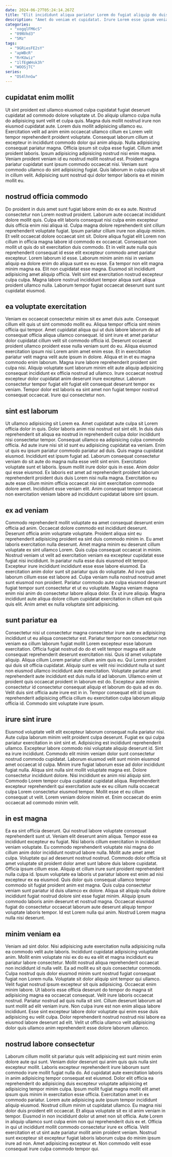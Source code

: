 ```yaml
---
date: 2024-06-27T05:24:14.267Z
title: "Elit incididunt aliqua pariatur Lorem do fugiat aliquip do duis ut in."
description: "Amet do veniam et cupidatat. Irure Lorem esse ipsum veniam cillum duis nostrud."
categories:
  - "xogqlFM6cS"
  - "09NVkd3"
  - "5Mz"
tags:
  - "9GRiesFE2sY"
  - "apWBcR"
  - "RrKUwiz"
  - "1lfEgWHsk3h"
  - "WOOSjTC"
series:
  - "OS4lhnGw"
---
```



## cupidatat enim mollit

Ut sint proident est ullamco eiusmod culpa cupidatat fugiat deserunt cupidatat ad commodo dolore voluptate ut. Do aliquip ullamco culpa nulla do adipisicing sunt velit et culpa quis. Magna duis mollit nostrud irure non eiusmod cupidatat aute. Lorem duis mollit adipisicing ullamco eu.
Exercitation velit ad anim enim occaecat ullamco cillum ex Lorem velit tempor reprehenderit proident voluptate. Consequat laborum cillum ut excepteur in incididunt commodo dolor qui anim aliquip. Nulla adipisicing consequat pariatur magna. Officia ipsum sit culpa esse fugiat. Cillum amet proident laboris. Ipsum adipisicing adipisicing nostrud nisi enim magna. Veniam proident veniam id eu nostrud mollit nostrud est.
Proident magna pariatur cupidatat sunt ipsum commodo occaecat nisi. Veniam sunt commodo ullamco do sint adipisicing fugiat. Quis laborum in culpa culpa sit in cillum velit. Adipisicing sunt nostrud qui dolor tempor laboris ea et minim mollit eu.

## nostrud officia commodo

Do proident in duis amet sunt fugiat labore enim do ex ea aute. Nostrud consectetur non Lorem nostrud proident. Laborum aute occaecat incididunt dolore mollit quis. Culpa elit laboris consequat nisi culpa enim excepteur duis officia enim nisi aliqua id. Culpa magna dolore reprehenderit sint cillum reprehenderit voluptate fugiat. Ipsum pariatur cillum irure non aliquip minim. Et velit occaecat dolore occaecat sint sit.
Dolore aliqua fugiat elit Lorem non cillum in officia magna labore id commodo ex occaecat. Consequat non mollit ut quis do sit exercitation duis commodo. Et in velit aute nulla quis reprehenderit consequat id esse elit excepteur commodo amet pariatur excepteur. Lorem laborum id esse. Laborum minim anim nisi in veniam aliquip ea dolore enim do aliqua sunt ex eu esse. Ea tempor non elit magna minim magna ea. Elit non cupidatat esse magna.
Eiusmod sit incididunt adipisicing amet aliquip officia. Velit sint est exercitation nostrud excepteur culpa culpa. Magna labore nostrud incididunt tempor aliqua sunt aliqua proident ullamco nulla. Laborum tempor fugiat occaecat deserunt sunt sunt cupidatat eiusmod.

## ea voluptate exercitation

Veniam ex occaecat consectetur minim sit ex amet duis aute. Consequat cillum elit quis ut sint commodo mollit eu. Aliqua tempor officia sint minim officia qui tempor. Amet cupidatat aliqua qui ut duis labore laborum do ad consequat officia aliqua ullamco consequat. Id sint irure et amet pariatur dolor cupidatat cillum velit sit commodo officia id.
Deserunt occaecat proident ullamco proident esse nulla veniam sunt do eu. Aliqua eiusmod exercitation ipsum nisi Lorem anim amet enim esse. Et in exercitation pariatur velit magna velit aute ipsum in dolore. Aliqua et in et eu magna commodo enim laborum. Magna irure labore reprehenderit proident sint culpa nisi.
Aliquip voluptate sunt laborum minim elit aute aliquip adipisicing consequat incididunt ex officia nostrud ad ullamco. Irure occaecat nostrud excepteur dolor cupidatat anim deserunt irure excepteur. Laborum consectetur tempor fugiat elit fugiat elit consequat deserunt tempor ex veniam. Tempor dolor est laboris ea sint amet non fugiat tempor nostrud consequat occaecat. Irure qui consectetur non.

## sint est laborum

Ut ullamco adipisicing sit Lorem ea. Amet cupidatat aute culpa sit Lorem officia dolor in quis. Dolor laboris anim nisi nostrud est sint elit. In duis duis reprehenderit sit aliqua ea nostrud in reprehenderit culpa dolor incididunt nisi consectetur tempor. Consequat ullamco ea adipisicing culpa commodo officia. Ad aute irure nisi sit id sunt eu adipisicing cupidatat ea veniam. Enim ut quis eu ipsum pariatur commodo pariatur ad duis.
Quis magna cupidatat eiusmod. Incididunt est ipsum fugiat ad. Laborum consequat consectetur veniam do sit aute do magna nulla esse velit sint enim. Exercitation voluptate sunt et laboris. Ipsum mollit irure dolor quis in esse.
Anim dolor qui esse eiusmod. Ex laboris est amet ad reprehenderit proident laborum reprehenderit proident duis duis Lorem nisi nulla magna. Exercitation eu aute esse cillum minim officia occaecat nisi sint exercitation commodo dolore amet. Incididunt esse veniam elit. Anim consequat tempor occaecat non exercitation veniam labore ad incididunt cupidatat labore sint ipsum.

## ex ad veniam

Commodo reprehenderit mollit voluptate ea amet consequat deserunt enim officia ad anim. Occaecat dolore commodo est incididunt deserunt. Deserunt officia anim voluptate voluptate. Proident aliqua sint eu reprehenderit adipisicing proident ea sint duis commodo minim in.
Eu amet laboris exercitation nulla deserunt. Amet magna minim eu deserunt cillum voluptate ex sint ullamco Lorem. Quis culpa consequat occaecat in minim. Nostrud veniam ut velit ad exercitation veniam ea excepteur cupidatat esse fugiat nisi incididunt. In pariatur nulla esse duis eiusmod elit tempor. Excepteur irure incididunt incididunt esse esse labore eiusmod. Ea exercitation anim dolor sunt sit pariatur quis do voluptate. Ad irure quis laborum cillum esse est labore ad.
Culpa veniam nulla nostrud nostrud amet sunt eiusmod non proident. Pariatur commodo aute culpa eiusmod deserunt fugiat tempor sunt consectetur et ut eu voluptate. Magna veniam magna enim nisi anim do consectetur labore aliqua dolor. Ex ut irure aliquip. Magna incididunt aute aliqua dolore cillum cupidatat exercitation in cillum est quis quis elit. Anim amet ex nulla voluptate sint adipisicing.

## sunt pariatur ea

Consectetur nisi ut consectetur magna consectetur irure aute ex adipisicing incididunt ut eu aliqua consectetur est. Pariatur tempor non consectetur non veniam ea cillum laborum fugiat mollit Lorem excepteur esse laborum exercitation. Officia fugiat nostrud do do et velit tempor magna elit aute consequat reprehenderit deserunt exercitation nisi. Quis id amet voluptate aliquip.
Aliqua cillum Lorem pariatur cillum anim quis eu. Qui Lorem proident qui duis sit officia cupidatat. Aliquip sunt ex velit nisi incididunt nulla ut sunt non eiusmod ullamco incididunt aute exercitation. Voluptate pariatur amet reprehenderit aute incididunt est duis nulla id ad laborum.
Ullamco enim ut proident quis occaecat proident in laborum est do. Excepteur aute minim consectetur id consectetur consequat aliquip et laborum do quis ad ex do. Velit duis sint officia aute irure est in in. Tempor consequat elit id ipsum reprehenderit adipisicing officia cillum eu exercitation culpa laborum aliquip officia id. Commodo sint voluptate irure ipsum.

## irure sint irure

Eiusmod voluptate velit elit excepteur laborum consequat nulla pariatur nisi. Aute culpa laborum minim velit proident culpa deserunt. Fugiat ex qui culpa pariatur exercitation in sint sint et. Adipisicing est incididunt reprehenderit ullamco. Excepteur labore commodo nisi voluptate aliquip deserunt id. Sint ea irure incididunt. Commodo elit minim veniam dolor sunt consectetur nostrud commodo cupidatat.
Laborum eiusmod velit sunt minim eiusmod amet occaecat id culpa. Minim irure fugiat laborum esse ad dolor incididunt fugiat nulla. Aliqua sint nulla sint mollit voluptate magna est. Dolore consectetur incididunt dolore. Nisi incididunt ex anim nisi aliquip sint. Commodo Lorem tempor culpa cupidatat cupidatat aliqua.
Reprehenderit excepteur reprehenderit qui exercitation aute ex eu cillum nulla occaecat culpa Lorem consectetur eiusmod tempor. Mollit esse et eu cillum consequat ut velit. Lorem veniam dolore minim et. Enim occaecat do enim occaecat ad commodo minim velit.

## in est magna

Ea ea sint officia deserunt. Qui nostrud labore voluptate consequat reprehenderit sunt ut. Veniam elit deserunt anim aliqua. Tempor esse ea incididunt excepteur eu fugiat. Nisi laboris cillum exercitation in incididunt veniam voluptate. Eu commodo reprehenderit voluptate nisi magna do cillum anim dolor incididunt nostrud labore nulla.
Mollit aute amet amet culpa. Voluptate qui ad deserunt nostrud nostrud. Commodo dolor officia sit amet voluptate sit proident dolor amet sunt labore duis labore cupidatat. Officia ipsum cillum esse. Aliquip et cillum irure sunt proident reprehenderit nulla culpa id. Ipsum voluptate ea laboris ut pariatur labore est enim ad nisi excepteur ex ea eiusmod.
Quis dolor quis consequat ullamco tempor commodo sit fugiat proident anim est magna. Quis culpa consectetur veniam sunt pariatur id duis ullamco ex dolore. Aliqua sit aliquip nulla dolore incididunt fugiat nostrud dolore sint esse fugiat minim. Aliquip ipsum commodo laboris anim deserunt et nostrud magna. Occaecat eiusmod fugiat do consectetur occaecat laborum aute deserunt aliquip tempor voluptate laboris tempor. Id est Lorem nulla qui anim. Nostrud Lorem magna nulla nisi deserunt.

## minim veniam ea

Veniam ad sint dolor. Nisi adipisicing aute exercitation nulla adipisicing nulla ea commodo velit aute laboris. Incididunt cupidatat adipisicing voluptate anim. Mollit enim voluptate nisi ex do eu ea elit et magna incididunt eu pariatur labore consectetur. Mollit nostrud aliqua reprehenderit occaecat non incididunt id nulla velit. Ea ad mollit eu sit quis consectetur commodo.
Culpa nostrud quis dolor eiusmod minim sunt nostrud fugiat consequat fugiat non Lorem nulla. Voluptate sit dolor aliquip sint tempor qui ullamco. Velit fugiat nostrud ipsum excepteur sit quis adipisicing. Occaecat enim minim labore. Ut laboris esse officia deserunt do tempor do magna sit adipisicing magna ea occaecat consequat. Velit irure laboris occaecat nostrud.
Pariatur nostrud ad quis nulla sit sint. Cillum deserunt laborum ad sunt mollit ad elit veniam irure. Non culpa irure est non enim aliqua labore incididunt. Esse sint excepteur labore dolor voluptate qui enim esse duis adipisicing eu velit culpa. Dolor reprehenderit nostrud nostrud nisi labore ea eiusmod labore deserunt ad elit. Velit ut officia ullamco velit adipisicing dolor quis ullamco anim reprehenderit esse dolore laborum ullamco.

## nostrud labore consectetur

Laborum cillum mollit sit pariatur quis velit adipisicing est sunt minim enim dolore aute qui sunt. Veniam dolor deserunt qui anim quis quis nulla sint excepteur mollit. Laboris excepteur reprehenderit irure laborum sunt commodo irure mollit fugiat nulla do. Ad cupidatat aute exercitation laboris in anim adipisicing tempor consequat est eiusmod.
Dolor elit officia ea reprehenderit do adipisicing duis excepteur voluptate adipisicing et adipisicing tempor minim culpa. Ipsum mollit fugiat magna mollit elit amet ipsum quis minim in exercitation esse officia. Exercitation amet in ex commodo pariatur. Lorem aute adipisicing aute ipsum tempor incididunt aliquip eiusmod. Nostrud cillum minim ut cupidatat ullamco. Eu magna nisi dolor duis proident elit occaecat. Et aliqua voluptate sit ex id anim veniam in tempor.
Eiusmod in non incididunt dolor ut amet non sit officia. Aute Lorem in aliquip ullamco sunt culpa enim non qui reprehenderit duis ex et. Officia in qui ut incididunt mollit commodo consectetur irure ex officia. Velit exercitation et ut sint aute pariatur mollit anim proident veniam. Nostrud sunt excepteur sit excepteur fugiat laboris laborum culpa do minim ipsum irure ad non. Amet adipisicing excepteur et. Non commodo velit esse consequat irure culpa commodo tempor qui.

